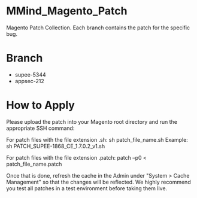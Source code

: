MMind_Magento_Patch
==================

Magento Patch Collection.
Each branch contains the patch for the specific bug.

# Branch

- supee-5344
- appsec-212

# How to Apply

Please upload the patch into your Magento root directory and run the appropriate SSH command:

For patch files with the file extension .sh:
sh patch_file_name.sh
Example: sh PATCH_SUPEE-1868_CE_1.7.0.2_v1.sh

For patch files with the file extension .patch:
patch –p0 < patch_file_name.patch

Once that is done, refresh the cache in the Admin under "System > Cache Management" so that the changes will be reflected. We highly recommend you test all patches in a test environment before taking them live. 

